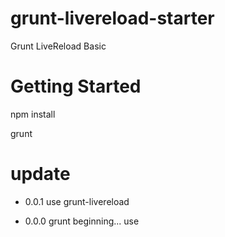 grunt-livereload-starter
========================

Grunt LiveReload Basic

# Getting Started

  npm install

  grunt

# update

- 0.0.1 use grunt-livereload

- 0.0.0 grunt beginning... use
